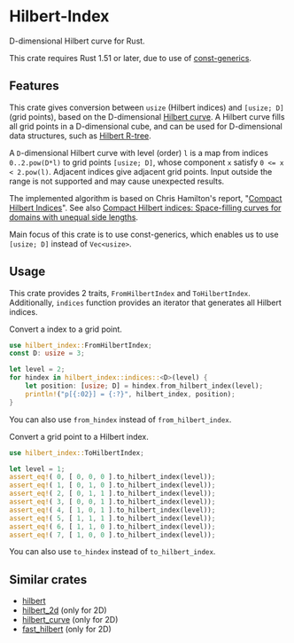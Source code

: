 # Hilbert-Index

D-dimensional Hilbert curve for Rust.

This crate requires Rust 1.51 or later, due to use of [const-generics](https://rust-lang.github.io/rfcs/2000-const-generics.html).


## Features

This crate gives conversion between `usize` (Hilbert indices) and `[usize; D]` (grid points), 
based on the D-dimensional [Hilbert curve](https://en.wikipedia.org/wiki/Hilbert_curve). 
A Hilbert curve fills all grid points in a D-dimensional cube,
and can be used for D-dimensional data structures, such as [Hilbert R-tree](https://en.wikipedia.org/wiki/Hilbert_R-tree).

A `D`-dimensional Hilbert curve with level (order) `l` is a map from indices `0..2.pow(D*l)` to grid points `[usize; D]`,
whose component `x` satisfy `0 <= x < 2.pow(l)`.
Adjacent indices give adjacent grid points.
Input outside the range is not supported and may cause unexpected results.

The implemented algorithm is based on Chris Hamilton's report, 
"[Compact Hilbert Indices](https://citeseerx.ist.psu.edu/viewdoc/download?doi=10.1.1.133.7490&rep=rep1&type=pdf)".
See also [Compact Hilbert indices: Space-filling curves for domains with unequal side lengths](https://doi.org/10.1016/j.ipl.2007.08.034).

Main focus of this crate is to use const-generics,
which enables us to use `[usize; D]` instead of `Vec<usize>`.


## Usage

This crate provides 2 traits, `FromHilbertIndex` and `ToHilbertIndex`.
Additionally, `indices` function provides an iterator that generates all Hilbert indices.

Convert a index to a grid point.

```rust
use hilbert_index::FromHilbertIndex;
const D: usize = 3;

let level = 2;
for hindex in hilbert_index::indices::<D>(level) {
    let position: [usize; D] = hindex.from_hilbert_index(level);
    println!("p[{:02}] = {:?}", hilbert_index, position);
}
```

You can also use `from_hindex` instead of `from_hilbert_index`.


Convert a grid point to a Hilbert index.

```rust
use hilbert_index::ToHilbertIndex;

let level = 1;
assert_eq!( 0, [ 0, 0, 0 ].to_hilbert_index(level));
assert_eq!( 1, [ 0, 1, 0 ].to_hilbert_index(level));
assert_eq!( 2, [ 0, 1, 1 ].to_hilbert_index(level));
assert_eq!( 3, [ 0, 0, 1 ].to_hilbert_index(level));
assert_eq!( 4, [ 1, 0, 1 ].to_hilbert_index(level));
assert_eq!( 5, [ 1, 1, 1 ].to_hilbert_index(level));
assert_eq!( 6, [ 1, 1, 0 ].to_hilbert_index(level));
assert_eq!( 7, [ 1, 0, 0 ].to_hilbert_index(level));
```

You can also use `to_hindex` instead of `to_hilbert_index`.


## Similar crates

* [hilbert](https://crates.io/crates/hilbert)
* [hilbert_2d](https://crates.io/crates/hilbert_2d) (only for 2D)
* [hilbert_curve](https://crates.io/crates/hilbert_curve) (only for 2D)
* [fast_hilbert](https://crates.io/crates/fast_hilbert) (only for 2D)
